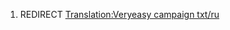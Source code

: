 1.  REDIRECT [Translation:Veryeasy campaign
    txt/ru](Translation:Veryeasy_campaign_txt/ru "wikilink")